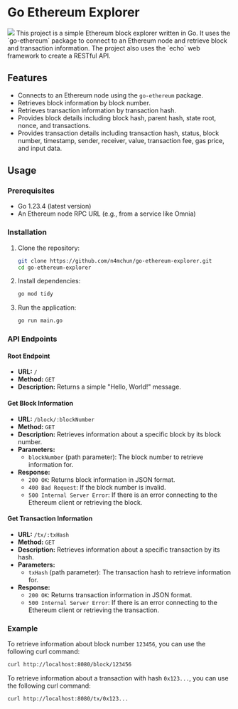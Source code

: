 # Go Ethereum Explorer

<img src="https://img.shields.io/badge/Go-00ADD8?style=flat-square&logo=go&logoColor=white"/>
This project is a simple Ethereum block explorer written in Go. It uses the `go-ethereum` package to connect to an Ethereum node and retrieve block and transaction information. The project also uses the `echo` web framework to create a RESTful API.

## Features

- Connects to an Ethereum node using the `go-ethereum` package.
- Retrieves block information by block number.
- Retrieves transaction information by transaction hash.
- Provides block details including block hash, parent hash, state root, nonce, and transactions.
- Provides transaction details including transaction hash, status, block number, timestamp, sender, receiver, value, transaction fee, gas price, and input data.

## Usage

### Prerequisites

- Go 1.23.4 (latest version)
- An Ethereum node RPC URL (e.g., from a service like Omnia)

### Installation

1. Clone the repository:

    ```sh
    git clone https://github.com/n4mchun/go-ethereum-explorer.git
    cd go-ethereum-explorer
    ```

2. Install dependencies:

    ```sh
    go mod tidy
    ```

3. Run the application:

    ```sh
    go run main.go
    ```

### API Endpoints

#### Root Endpoint

- **URL:** `/`
- **Method:** `GET`
- **Description:** Returns a simple "Hello, World!" message.

#### Get Block Information

- **URL:** `/block/:blockNumber`
- **Method:** `GET`
- **Description:** Retrieves information about a specific block by its block number.
- **Parameters:**
  - `blockNumber` (path parameter): The block number to retrieve information for.
- **Response:**
  - `200 OK`: Returns block information in JSON format.
  - `400 Bad Request`: If the block number is invalid.
  - `500 Internal Server Error`: If there is an error connecting to the Ethereum client or retrieving the block.

#### Get Transaction Information

- **URL:** `/tx/:txHash`
- **Method:** `GET`
- **Description:** Retrieves information about a specific transaction by its hash.
- **Parameters:**
  - `txHash` (path parameter): The transaction hash to retrieve information for.
- **Response:**
  - `200 OK`: Returns transaction information in JSON format.
  - `500 Internal Server Error`: If there is an error connecting to the Ethereum client or retrieving the transaction.

### Example

To retrieve information about block number `123456`, you can use the following curl command:

```sh
curl http://localhost:8080/block/123456
```

To retrieve information about a transaction with hash `0x123...`, you can use the following curl command:

```sh
curl http://localhost:8080/tx/0x123...
```
